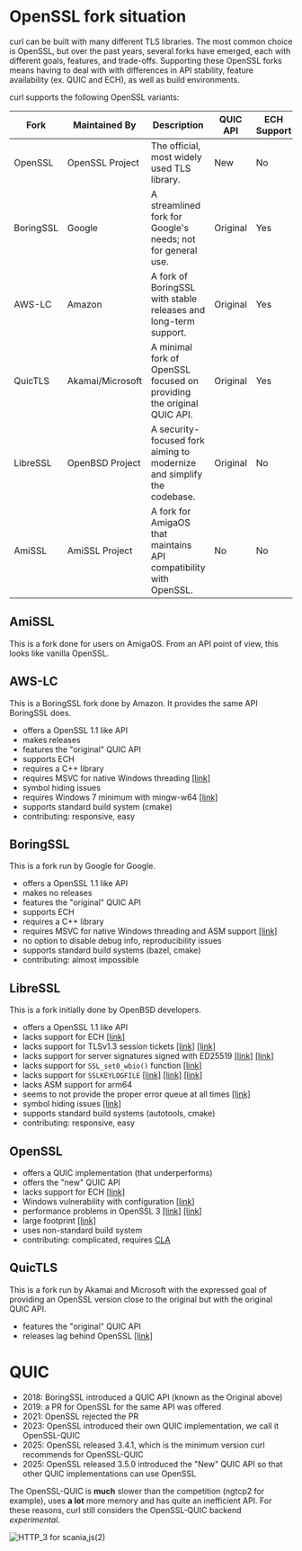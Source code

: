 # OpenSSL fork situation

curl can be built with many different TLS libraries. The most common choice is OpenSSL, but over the past years, several forks have emerged, each with different goals, features, and trade-offs. Supporting these OpenSSL forks means having to deal with with differences in API stability, feature availability (ex. QUIC and ECH), as well as build environments.

curl supports the following OpenSSL variants:

<!----><!----><!----><!----><!----><!----><!----><!----><!----><!----><!----><!----><!----><!----><!----><!----><!----><!----><!----><!----><!----><!----><!----><!----><!----><!---->
Fork | Maintained By | Description | QUIC API | ECH Support | Release Model
-- | -- | -- | -- | -- | --
OpenSSL | OpenSSL Project | The official, most widely used TLS library. | New | No | Yes, regular
BoringSSL | Google | A streamlined fork for Google's needs; not for general use. | Original | Yes | No releases
AWS-LC | Amazon | A fork of BoringSSL with stable releases and long-term support. | Original | Yes | Yes, regular
QuicTLS | Akamai/Microsoft | A minimal fork of OpenSSL focused on providing the original QUIC API. | Original | Yes | Lags OpenSSL
LibreSSL | OpenBSD Project | A security-focused fork aiming to modernize and simplify the codebase. | Original | No | Yes, regular
AmiSSL | AmiSSL Project | A fork for AmigaOS that maintains API compatibility with OpenSSL. | No | No | Yes, regular


## AmiSSL

This is a fork done for users on AmigaOS. From an API point of view, this
looks like vanilla OpenSSL.

## AWS-LC

This is a BoringSSL fork done by Amazon. It provides the same API BoringSSL
does.

- offers a OpenSSL 1.1 like API
- makes releases
- features the "original" QUIC API
- supports ECH
- requires a C++ library
- requires MSVC for native Windows threading [[link]](https://github.com/aws/aws-lc/blob/6d2eb62ba375ebba7ab20ab277332f5bff9e13f0/crypto/thread_win.c#L164-L176)
- symbol hiding issues
- requires Windows 7 minimum with mingw-w64 [[link]](https://github.com/aws/aws-lc/blob/6d2eb62ba375ebba7ab20ab277332f5bff9e13f0/CMakeLists.txt#L510)
- supports standard build system (cmake)
- contributing: responsive, easy

## BoringSSL

This is a fork run by Google for Google.

- offers a OpenSSL 1.1 like API
- makes no releases
- features the "original" QUIC API
- supports ECH
- requires a C++ library
- requires MSVC for native Windows threading and ASM support [[link]](https://github.com/curl/curl-for-win/blob/e7a1232f3478a85f1d8e57f75703421e2f958812/boringssl.patch)
- no option to disable debug info, reproducibility issues
- supports standard build systems (bazel, cmake)
- contributing: almost impossible

## LibreSSL

This is a fork initially done by OpenBSD developers.

- offers a OpenSSL 1.1 like API
- lacks support for ECH [[link]](https://github.com/libressl/portable/issues/546)
- lacks support for TLSv1.3 session tickets [[link]](https://github.com/libressl/portable/issues/719) [[link]](https://github.com/curl/curl/issues/18031#issuecomment-3144406973)
- lacks support for server signatures signed with ED25519 [[link]](https://github.com/libressl/portable/issues/821) [[link]](https://github.com/curl/curl-for-win/discussions/78)
- lacks support for `SSL_set0_wbio()` function [[link]](https://github.com/libressl/portable/issues/838)
- lacks support for `SSLKEYLOGFILE` [[link]](https://marc.info/?l=libressl&m=158908819814107) [[link]](https://github.com/curl/curl/issues/18236) [[link]](https://github.com/curl/curl/issues/13672)
- lacks ASM support for arm64
- seems to not provide the proper error queue at all times [[link]](https://github.com/curl/curl/issues/18297#issuecomment-3193517729)
- symbol hiding issues [[link]](https://github.com/libressl/portable/issues/957)
- supports standard build systems (autotools, cmake)
- contributing: responsive, easy

## OpenSSL

- offers a QUIC implementation (that underperforms)
- offers the "new" QUIC API
- lacks support for ECH [[link]](https://github.com/openssl/openssl/pull/22938)
- Windows vulnerability with configuration [[link]](https://github.com/openssl/openssl/issues/24528)
- performance problems in OpenSSL 3 [[link]](https://www.haproxy.com/blog/state-of-ssl-stacks) [[link]](https://www.memorysafety.org/blog/rustls-server-perf/)
- large footprint [[link]](https://github.com/curl/curl-for-win/commit/c90c3c1ea5b9ddeed8b0f87afe2aff6dee0adb35)
- uses non-standard build system
- contributing: complicated, requires [CLA](https://openssl-library.org/policies/cla/)

## QuicTLS

This is a fork run by Akamai and Microsoft with the expressed goal of
providing an OpenSSL version close to the original but with the original QUIC
API.

- features the "original" QUIC API
- releases lag behind OpenSSL [[link]](https://github.com/quictls/openssl/releases)

# QUIC

- 2018: BoringSSL introduced a QUIC API (known as the Original above)
- 2019: a PR for OpenSSL for the same API was offered 
- 2021: OpenSSL rejected the PR
- 2023: OpenSSL introduced their own QUIC implementation, we call it OpenSSL-QUIC
- 2025: OpenSSL released 3.4.1, which is the minimum version curl recommends for OpenSSL-QUIC
- 2025: OpenSSL released 3.5.0 introduced the "New" QUIC API so that other QUIC implementations can use OpenSSL

The OpenSSL-QUIC is **much** slower than the competition (ngtcp2 for example), uses **a lot** more memory and has quite an inefficient API. For these reasons, curl still considers the OpenSSL-QUIC backend *experimental*.

![HTTP_3 for scania,js(2)](https://github.com/user-attachments/assets/6b6bd518-8c06-456a-9776-a43f73796b7e)
